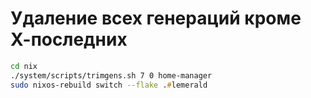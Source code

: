 # Удаление всех генераций кроме Х-последних
```zsh
cd nix
./system/scripts/trimgens.sh 7 0 home-manager
sudo nixos-rebuild switch --flake .#lemerald
```